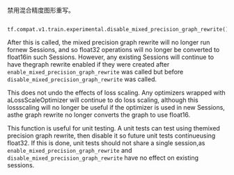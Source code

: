 禁用混合精度图形重写。

```
 tf.compat.v1.train.experimental.disable_mixed_precision_graph_rewrite() 
```

After this is called, the mixed precision graph rewrite will no longer run fornew Sessions, and so float32 operations will no longer be converted to float16in such Sessions. However, any existing Sessions will continue to have thegraph rewrite enabled if they were created after `enable_mixed_precision_graph_rewrite`  was called but before `disable_mixed_precision_graph_rewrite`  was called.

This does not undo the effects of loss scaling. Any optimizers wrapped with aLossScaleOptimizer will continue to do loss scaling, although this lossscaling will no longer be useful if the optimizer is used in new Sessions, asthe graph rewrite no longer converts the graph to use float16.

This function is useful for unit testing. A unit tests can test using themixed precision graph rewrite, then disable it so future unit tests continueusing float32. If this is done, unit tests should not share a single session,as  `enable_mixed_precision_graph_rewrite`  and `disable_mixed_precision_graph_rewrite`  have no effect on existing sessions.

